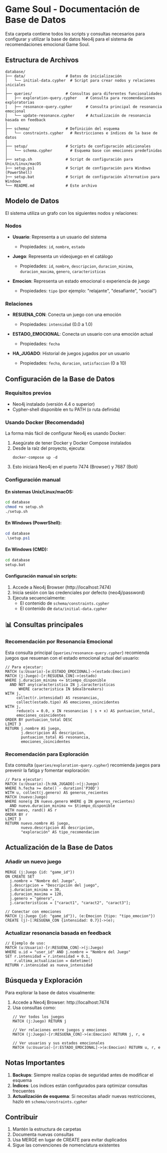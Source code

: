 # Game Soul - Documentación de Base de Datos

Esta carpeta contiene todos los scripts y consultas necesarios para configurar y utilizar la base de datos Neo4j para el sistema de recomendaciones emocional Game Soul.

## Estructura de Archivos

```
database/
├── data/                  # Datos de inicialización
│   └── initial-data.cypher  # Script para crear nodos y relaciones iniciales
│
├── queries/               # Consultas para diferentes funcionalidades
│   ├── exploration-query.cypher    # Consulta para recomendaciones exploratorias
│   ├── resonance-query.cypher      # Consulta principal de resonancia emocional
│   └── update-resonance.cypher     # Actualización de resonancia basada en feedback
│
├── schema/                # Definición del esquema
│   └── constraints.cypher   # Restricciones e índices de la base de datos
│
├── setup/                 # Scripts de configuración adicionales
│   └── schema.cypher        # Esquema base con emociones predefinidas
│
├── setup.sh               # Script de configuración para Unix/Linux/macOS
├── setup.ps1              # Script de configuración para Windows (PowerShell)
├── setup.bat              # Script de configuración alternativo para Windows
└── README.md              # Este archivo
```

## Modelo de Datos

El sistema utiliza un grafo con los siguientes nodos y relaciones:

### Nodos
- **Usuario**: Representa a un usuario del sistema
  - Propiedades: `id`, `nombre`, `estado`
  
- **Juego**: Representa un videojuego en el catálogo
  - Propiedades: `id`, `nombre`, `descripcion`, `duracion_minima`, `duracion_maxima`, `genero`, `caracteristicas`
  
- **Emocion**: Representa un estado emocional o experiencia de juego
  - Propiedades: `tipo` (por ejemplo: "relajante", "desafiante", "social")

### Relaciones
- **RESUENA_CON**: Conecta un juego con una emoción
  - Propiedades: `intensidad` (0.0 a 1.0)
  
- **ESTADO_EMOCIONAL**: Conecta un usuario con una emoción actual
  - Propiedades: `fecha`
  
- **HA_JUGADO**: Historial de juegos jugados por un usuario
  - Propiedades: `fecha`, `duracion`, `satisfaccion` (0 a 10)

## Configuración de la Base de Datos

### Requisitos previos
- Neo4j instalado (versión 4.4 o superior)
- Cypher-shell disponible en tu PATH (o ruta definida)

### Usando Docker (Recomendado)
La forma más fácil de configurar Neo4j es usando Docker:

1. Asegúrate de tener Docker y Docker Compose instalados
2. Desde la raíz del proyecto, ejecuta:
   ```
   docker-compose up -d
   ```
3. Esto iniciará Neo4j en el puerto 7474 (Browser) y 7687 (Bolt)

### Configuración manual

#### En sistemas Unix/Linux/macOS:
```bash
cd database
chmod +x setup.sh
./setup.sh
```

#### En Windows (PowerShell):
```powershell
cd database
.\setup.ps1
```

#### En Windows (CMD):
```cmd
cd database
setup.bat
```

#### Configuración manual sin scripts:
1. Accede a Neo4j Browser (http://localhost:7474)
2. Inicia sesión con las credenciales por defecto (neo4j/password)
3. Ejecuta secuencialmente:
   - El contenido de `schema/constraints.cypher`
   - El contenido de `data/initial-data.cypher`

## 📊 Consultas principales

### Recomendación por Resonancia Emocional
Esta consulta principal (`queries/resonance-query.cypher`) recomienda juegos que resuenan con el estado emocional actual del usuario:

```cypher
// Para ejecutar:
MATCH (u:Usuario)-[e:ESTADO_EMOCIONAL]->(estado:Emocion)
MATCH (j:Juego)-[r:RESUENA_CON]->(estado)
WHERE j.duracion_minima <= $tiempo_disponible
  AND NOT any(caracteristica IN j.caracteristicas 
      WHERE caracteristica IN $dealbreakers)
WITH j, 
     collect(r.intensidad) AS resonancias,
     collect(estado.tipo) AS emociones_coincidentes
WITH j, 
     reduce(s = 0.0, x IN resonancias | s + x) AS puntuacion_total,
     emociones_coincidentes
ORDER BY puntuacion_total DESC
LIMIT 3
RETURN j.nombre AS juego, 
       j.descripcion AS descripcion,
       puntuacion_total AS resonancia,
       emociones_coincidentes
```

### Recomendación para Exploración
Esta consulta (`queries/exploration-query.cypher`) recomienda juegos para prevenir la fatiga y fomentar exploración:

```cypher
// Para ejecutar:
MATCH (u:Usuario)-[h:HA_JUGADO]->(j:Juego)
WHERE h.fecha >= date() - duration('P30D')
WITH u, collect(j.genero) AS generos_recientes
MATCH (nuevo:Juego)
WHERE none(g IN nuevo.genero WHERE g IN generos_recientes)
  AND nuevo.duracion_minima <= $tiempo_disponible
WITH nuevo, rand() AS r
ORDER BY r
LIMIT 3
RETURN nuevo.nombre AS juego,
       nuevo.descripcion AS descripcion,
       "exploración" AS tipo_recomendacion
```

## Actualización de la Base de Datos

### Añadir un nuevo juego
```cypher
MERGE (j:Juego {id: "game_id"})
ON CREATE SET
  j.nombre = "Nombre del Juego",
  j.descripcion = "Descripción del juego",
  j.duracion_minima = 30,
  j.duracion_maxima = 120,
  j.genero = "género",
  j.caracteristicas = ["caract1", "caract2", "caract3"];

// Conectar con emociones
MATCH (j:Juego {id: "game_id"}), (e:Emocion {tipo: "tipo_emocion"})
CREATE (j)-[:RESUENA_CON {intensidad: 0.7}]->(e);
```

### Actualizar resonancia basada en feedback
```cypher
// Ejemplo de uso:
MATCH (u:Usuario)-[r:RESUENA_CON]->(j:Juego)
WHERE u.id = "user_id" AND j.nombre = "Nombre del Juego"
SET r.intensidad = r.intensidad + 0.1,
    r.ultima_actualizacion = datetime()
RETURN r.intensidad as nueva_intensidad
```

## Búsqueda y Exploración

Para explorar la base de datos visualmente:
1. Accede a Neo4j Browser: http://localhost:7474
2. Usa consultas como:
   ```cypher
   // Ver todos los juegos
   MATCH (j:Juego) RETURN j
   
   // Ver relaciones entre juegos y emociones
   MATCH (j:Juego)-[r:RESUENA_CON]->(e:Emocion) RETURN j, r, e
   
   // Ver usuarios y sus estados emocionales
   MATCH (u:Usuario)-[r:ESTADO_EMOCIONAL]->(e:Emocion) RETURN u, r, e
   ```

## Notas Importantes

1. **Backups**: Siempre realiza copias de seguridad antes de modificar el esquema
2. **Índices**: Los índices están configurados para optimizar consultas frecuentes
3. **Actualización de esquema**: Si necesitas añadir nuevas restricciones, hazlo en `schema/constraints.cypher`

## Contribuir

1. Mantén la estructura de carpetas
2. Documenta nuevas consultas
3. Usa MERGE en lugar de CREATE para evitar duplicados
4. Sigue las convenciones de nomenclatura existentes


